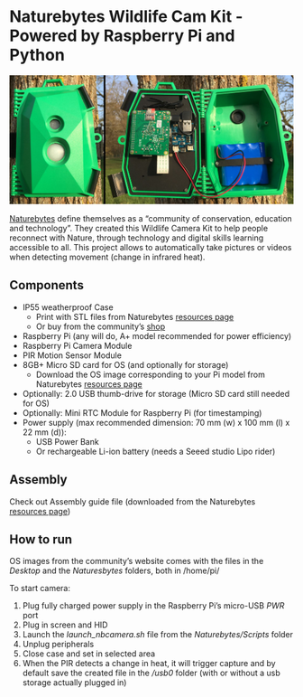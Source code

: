 # Naturebytes Wildlife Cam Kit - Powered by Raspberry Pi and Python
![Cover image](cover.jpg)

[Naturebytes](https://naturebytes.org/about/) define themselves as a “community of conservation, education and technology”. They created this Wildlife Camera Kit to help people reconnect with Nature, through technology and digital skills learning accessible to all.
This project allows to automatically take pictures or videos when detecting movement (change in infrared heat).

## Components
- IP55 weatherproof Case
  - Print with STL files from Naturebytes [resources page]( https://naturebytes.org/2020/09/03/wildlife-cam-kit-resources/)
  - Or buy from the community’s [shop](https://shop.naturebytes.org/products/wildlife-cam-case-by-naturebytes)
- Raspberry Pi (any will do, A+ model recommended for power efficiency)
- Raspberry Pi Camera Module
- PIR Motion Sensor Module
- 8GB+ Micro SD card for OS (and optionally for storage)
	- Download the OS image corresponding to your Pi model from Naturebytes [resources page]( https://naturebytes.org/2020/09/03/wildlife-cam-kit-resources/)
- Optionally: 2.0 USB thumb-drive for storage (Micro SD card still needed for OS)
- Optionally: Mini RTC Module for Raspberry Pi (for timestamping)
- Power supply (max recommended dimension: 70 mm (w) x 100 mm (l) x 22 mm (d)):
  - USB Power Bank 
  - Or rechargeable Li-ion battery (needs a Seeed studio Lipo rider)

## Assembly
Check out Assembly guide file (downloaded from the Naturebytes [resources page]( https://naturebytes.org/2020/09/03/wildlife-cam-kit-resources/))

## How to run
OS images from the community’s website comes with the files in the *Desktop* and the *Naturesbytes* folders, both in /home/pi/

To start camera:
1.	Plug fully charged power supply in the Raspberry Pi’s micro-USB *PWR* port
2.	Plug in screen and HID
3.	Launch the *launch_nbcamera.sh* file from the *Naturebytes/Scripts* folder
4.	Unplug peripherals
5.	Close case and set in selected area
6.	When the PIR detects a change in heat, it will trigger capture and by default save the created file in the */usb0* folder (with or without a usb storage actually plugged in)
